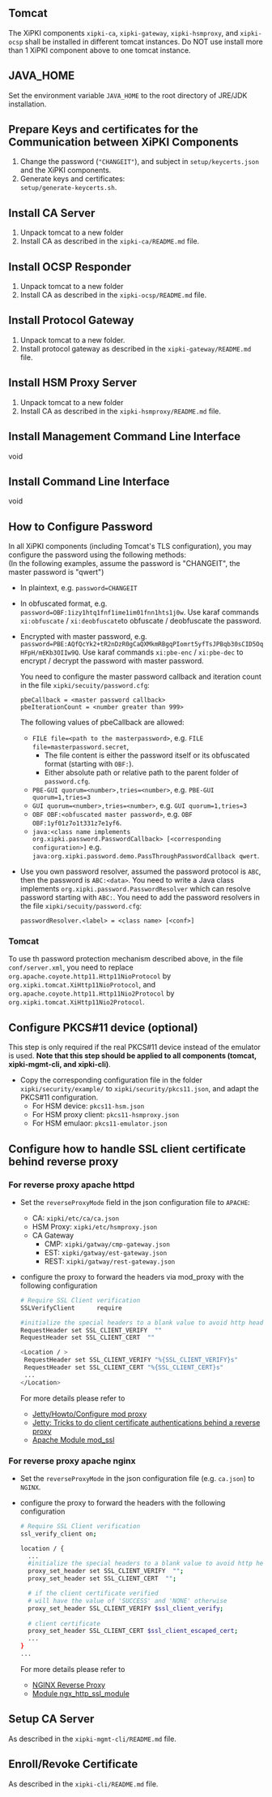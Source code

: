 ## Tomcat
The XiPKI components `xipki-ca`, `xipki-gateway`, `xipki-hsmproxy`, and `xipki-ocsp` shall be 
installed in different tomcat instances. Do NOT use install more than 1 XiPKI component above
to one tomcat instance.

## JAVA_HOME
Set the environment variable `JAVA_HOME` to the root directory of JRE/JDK installation.

## Prepare Keys and certificates for the Communication between XiPKI Components

1. Change the password (`"CHANGEIT"`), and subject in `setup/keycerts.json` and the XiPKI components.
2. Generate keys and certificates:  
   `setup/generate-keycerts.sh`.

## Install CA Server

1. Unpack tomcat to a new folder
2. Install CA as described in the `xipki-ca/README.md` file.

## Install OCSP Responder

1. Unpack tomcat to a new folder
2. Install CA as described in the `xipki-ocsp/README.md` file.

## Install Protocol Gateway

1. Unpack tomcat to a new folder.
2. Install protocol gateway as described in the `xipki-gateway/README.md` file.

## Install HSM Proxy Server

1. Unpack tomcat to a new folder
2. Install CA as described in the `xipki-hsmproxy/README.md` file.

## Install Management Command Line Interface
void

## Install Command Line Interface
void

## How to Configure Password
In all XiPKI components (including Tomcat's TLS configuration), you may configure the password
using the following methods:  
(In the following examples, assume the password is "CHANGEIT", the master password is "qwert")

- In plaintext, e.g. `password=CHANGEIT`

- In obfuscated format, e.g. `password=OBF:1izy1htq1fnf1ime1im01fnn1hts1j0w`.
  Use karaf commands `xi:obfuscate` / `xi:deobfuscate`to obfuscate / deobfuscate the password.

- Encrypted with master password, e.g. `password=PBE:AQfQcYk2+tR2nDzR0gCaQXMkmRBgqPIomrt5yfTsJPBqb30sCID5OqHFpH/mEKb3OIIw9Q`.
  Use karaf commands `xi:pbe-enc` / `xi:pbe-dec` to encrypt / decrypt the password with master password.

  You need to configure the master password callback and iteration count in the file `xipki/secuity/password.cfg`:
   ```
   pbeCallback = <master password callback>
   pbeIterationCount = <number greater than 999>
   ```
  The following values of pbeCallback are allowed:
    - `FILE file=<path to the masterpassword>`, e.g. `FILE file=masterpassword.secret`,
        - The file content is either the password itself or its obfuscated format (starting with `OBF:`).
        - Either absolute path or relative path to the parent folder of `password.cfg`.
    - `PBE-GUI quorum=<number>,tries=<number>`, e.g. `PBE-GUI quorum=1,tries=3`
    - `GUI quorum=<number>,tries=<number>`, e.g. `GUI quorum=1,tries=3`
    - `OBF OBF:<obfuscated master password>`, e.g. `OBF OBF:1yf01z7o1t331z7e1yf6`.
    - `java:<class name implements org.xipki.password.PasswordCallback> [<corresponding configuration>]`
      e.g. `java:org.xipki.password.demo.PassThroughPasswordCallback qwert`.

- Use you own password resolver, assumed the password protocol is `ABC`, then the password is
  `ABC:<data>`. You need to write a Java class implements `org.xipki.password.PasswordResolver` which
  can resolve password starting with `ABC:`.
  You need to add the password resolvers in the file `xipki/secuity/password.cfg`:
   ```
  passwordResolver.<label> = <class name> [<conf>]
   ```

### Tomcat
To use th password protection mechanism described above, in the file `conf/server.xml`, you need to replace
`org.apache.coyote.http11.Http11NioProtocol` by `org.xipki.tomcat.XiHttp11NioProtocol`,
and `org.apache.coyote.http11.Http11Nio2Protocol` by `org.xipki.tomcat.XiHttp11Nio2Protocol`.

## Configure PKCS#11 device (optional)

This step is only required if the real PKCS#11 device instead of the emulator
is used. **Note that this step should be applied to all components (tomcat, xipki-mgmt-cli, and xipki-cli)**.

* Copy the corresponding configuration file in the folder `xipki/security/example/` to `xipki/security/pkcs11.json`,
  and adapt the PKCS#11 configuration.
    - For HSM device: `pkcs11-hsm.json`
    - For HSM proxy client: `pkcs11-hsmproxy.json`
    - For HSM emulaor: `pkcs11-emulator.json`

## Configure how to handle SSL client certificate behind reverse proxy

### For reverse proxy apache httpd

* Set the `reverseProxyMode` field in the json configuration file to `APACHE`:
    - CA: `xipki/etc/ca/ca.json`
    - HSM Proxy: `xipki/etc/hsmproxy.json`
    - CA Gateway
        - CMP: `xipki/gatway/cmp-gateway.json`
        - EST: `xipki/gatway/est-gateway.json`
        - REST: `xipki/gatway/rest-gateway.json`

* configure the proxy to forward the headers via mod_proxy with the following
  configuration

   ```sh
   # Require SSL Client verification
   SSLVerifyClient		require

   #initialize the special headers to a blank value to avoid http header forgeries 
   RequestHeader set SSL_CLIENT_VERIFY  "" 
   RequestHeader set SSL_CLIENT_CERT  "" 
   
   <Location / >
    RequestHeader set SSL_CLIENT_VERIFY "%{SSL_CLIENT_VERIFY}s"
    RequestHeader set SSL_CLIENT_CERT "%{SSL_CLIENT_CERT}s"
    ...
   </Location>
   ```

  For more details please refer to
    * [Jetty/Howto/Configure mod proxy](https://wiki.eclipse.org/Jetty/Howto/Configure_mod_proxy)
    * [Jetty: Tricks to do client certificate authentications behind a reverse proxy](http://www.zeitoun.net/articles/client-certificate-x509-authentication-behind-reverse-proxy/start)
    * [Apache Module mod_ssl](http://httpd.apache.org/docs/2.2/mod/mod_ssl.html#envvars)

### For reverse proxy apache nginx

* Set the `reverseProxyMode` in the json configuration file (e.g. `ca.json`) to `NGINX`.

* configure the proxy to forward the headers with the following
  configuration

   ```sh
   # Require SSL Client verification
   ssl_verify_client on;

   location / {
     ...
     #initialize the special headers to a blank value to avoid http header forgeries 
     proxy_set_header set SSL_CLIENT_VERIFY  "";
     proxy_set_header set SSL_CLIENT_CERT  "";

     # if the client certificate verified 
     # will have the value of 'SUCCESS' and 'NONE' otherwise
     proxy_set_header SSL_CLIENT_VERIFY $ssl_client_verify;
    
     # client certificate
     proxy_set_header SSL_CLIENT_CERT $ssl_client_escaped_cert;
     ...
   }
   ...
  ```

  For more details please refer to
    * [NGINX Reverse Proxy](https://docs.nginx.com/nginx/admin-guide/web-server/reverse-proxy/)
    * [Module ngx_http_ssl_module](http://nginx.org/en/docs/http/ngx_http_ssl_module.html)

## Setup CA Server

As described in the `xipki-mgmt-cli/README.md` file.

## Enroll/Revoke Certificate

As described in the `xipki-cli/README.md` file.
